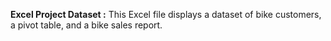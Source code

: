 **Excel Project Dataset :**
This Excel file displays a dataset of bike customers, a pivot table, and a bike sales report.
